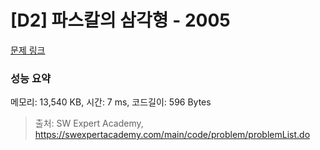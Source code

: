 # [D2] 파스칼의 삼각형 - 2005 

[문제 링크](https://swexpertacademy.com/main/code/problem/problemDetail.do?contestProbId=AV5P0-h6Ak4DFAUq) 

### 성능 요약

메모리: 13,540 KB, 시간: 7 ms, 코드길이: 596 Bytes



> 출처: SW Expert Academy, https://swexpertacademy.com/main/code/problem/problemList.do